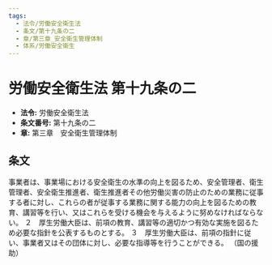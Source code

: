```yaml
---
tags:
  - 法令/労働安全衛生法
  - 条文/第十九条の二
  - 章/第三章_安全衛生管理体制
  - 体系/労働安全衛生
---
```

# 労働安全衛生法 第十九条の二

- **法令:** 労働安全衛生法
- **条文番号:** 第十九条の二
- **章:** 第三章　安全衛生管理体制

## 条文
事業者は、事業場における安全衛生の水準の向上を図るため、安全管理者、衛生管理者、安全衛生推進者、衛生推進者その他労働災害の防止のための業務に従事する者に対し、これらの者が従事する業務に関する能力の向上を図るための教育、講習等を行い、又はこれらを受ける機会を与えるように努めなければならない。
２　厚生労働大臣は、前項の教育、講習等の適切かつ有効な実施を図るため必要な指針を公表するものとする。
３　厚生労働大臣は、前項の指針に従い、事業者又はその団体に対し、必要な指導等を行うことができる。
（国の援助）

